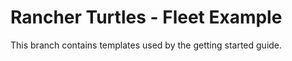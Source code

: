 # Rancher Turtles - Fleet Example

This branch contains templates used by the getting started guide.
